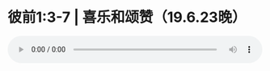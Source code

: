 # 彼前1:3-7 | 喜乐和颂赞（19.6.23晚）

<audio style="width: 100%;" preload="false" controls controlslist="nodownload"><source src="http://file.simai.life/audio/mp3/old/27568.mp3" type="audio/mpeg">Your browser does not support the audio element.</audio>


